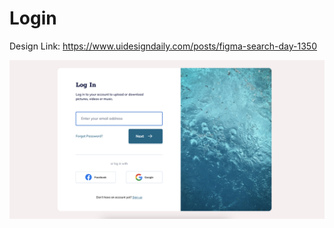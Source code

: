 # Login

Design Link: https://www.uidesigndaily.com/posts/figma-search-day-1350

![login-screen](./login-screen.png)
